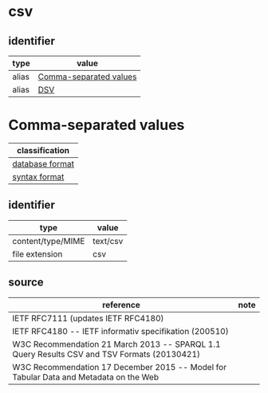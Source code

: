 # csv

## identifier
| type              | value
| ----------------- | -----
| alias             | [Comma-separated values](#comma-separated-values)
| alias             | [DSV](dsv.md)

# Comma-separated values
| classification
| --------------
| [database format](database.md)
| [syntax format](syntax.md)

## identifier
| type              | value
| ----------------- | -----
| content/type/MIME | text/csv
| file extension    | csv

## source
| reference | note
| --------- | ----
| IETF RFC7111 (updates IETF RFC4180)
| IETF RFC4180 -- IETF informativ specifikation (200510)
| W3C Recommendation 21 March 2013 -- SPARQL 1.1 Query Results CSV and TSV Formats (20130421)
| W3C Recommendation 17 December 2015 -- Model for Tabular Data and Metadata on the Web
